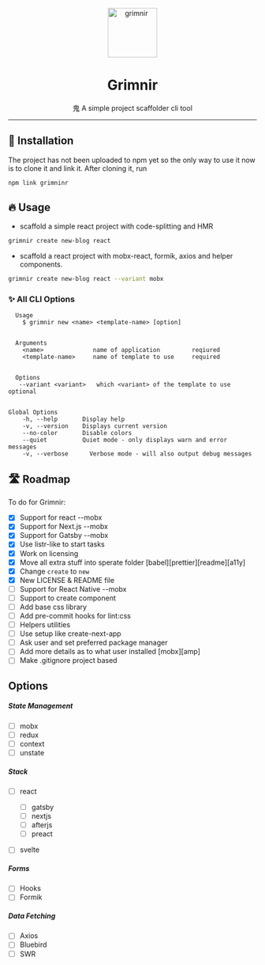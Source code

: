 <p align="center">
  <img src="https://emojipedia-us.s3.dualstack.us-west-1.amazonaws.com/thumbs/120/emojidex/112/ghost_1f47b.png" width="100" height="100" alt="grimnir">
</p>
<h1 align="center">Grimnir</h1>
<p align="center"> ⿁ A simple project scaffolder cli tool</p>

---

## 🔧 Installation
The project has not been uploaded to npm yet so the only way to use it now is to clone it and link it.
After cloning it, run 

```bash 
npm link grimninr
```


## 🔥 Usage

- scaffold a simple react project with code-splitting and HMR

```bash
grimnir create new-blog react
```

- scaffold a react project with mobx-react, formik, axios and helper components.

```bash
grimnir create new-blog react --variant mobx
```

### ✨ All CLI Options

```
  Usage
    $ grimnir new <name> <template-name> [option]


  Arguments
    <name>              name of application         reqiured
    <template-name>     name of template to use     required


  Options
   --variant <variant>   which <variant> of the template to use   optional


Global Options
    -h, --help       Display help
    -v, --version    Displays current version
    --no-color       Disable colors
    --quiet          Quiet mode - only displays warn and error messages
    -v, --verbose      Verbose mode - will also output debug messages
```

## 🛣 Roadmap

To do for Grimnir:

- [x] Support for react --mobx
- [x] Support for Next.js --mobx
- [x] Support for Gatsby --mobx
- [x] Use listr-like to start tasks
- [x] Work on licensing
- [x] Move all extra stuff into sperate folder [babel][prettier][readme][a11y]
- [x] Change `create` to `new`
- [x] New LICENSE & README file
- [ ] Support for React Native --mobx
- [ ] Support to create component
- [ ] Add base css library
- [ ] Add pre-commit hooks for lint:css
- [ ] Helpers utilities
- [ ] Use setup like create-next-app
- [ ] Ask user and set preferred package manager
- [ ] Add more details as to what user installed [mobx][amp]
- [ ] Make .gitignore project based

## Options

##### State Management

- [ ] mobx
- [ ] redux
- [ ] context
- [ ] unstate

##### Stack

- [ ] react

  - [ ] gatsby
  - [ ] nextjs
  - [ ] afterjs
  - [ ] preact

- [ ] svelte

##### Forms

- [ ] Hooks
- [ ] Formik

##### Data Fetching

- [ ] Axios
- [ ] Bluebird
- [ ] SWR 
